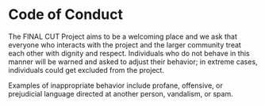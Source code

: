 # Code of Conduct

The FINAL CUT Project aims to be a welcoming place and we ask that everyone 
who interacts with the project and the larger community treat each other 
with dignity and respect. Individuals who do not behave in this manner will 
be warned and asked to adjust their behavior; in extreme cases, individuals 
could get excluded from the project.

Examples of inappropriate behavior include profane, offensive, or 
prejudicial language directed at another person, vandalism, or spam.

